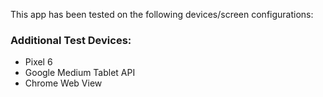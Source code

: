 This app has been tested on the following devices/screen configurations:
### Additional Test Devices:
- Pixel 6
- Google Medium Tablet API
- Chrome Web View

